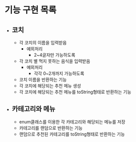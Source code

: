 # 기능 구현 목록

- ## 코치
  - 각 코치의 이름을 입력받음
    - 예외처리
      - 2~4글자만 가능하도록
  - 각 코치 별 먹지 못하는 음식을 입력받음
    - 예외처리
      - 각각 0~2개까지 가능하도록
  - 코치 이름을 반환하는 기능
  - 각 코치에 해당되는 추천 메뉴 생성
  - 각 코치에 해당되는 추천 메뉴를 toString형태로 반환하는 기능

- ## 카테고리와 메뉴
  - enum클래스를 이용한 각 카테고리와 해당되는 메뉴를 저장
  - 카테고리를 랜덤으로 반환하는 기능
  - 랜덤으로 추천된 카테고리를 toString형태로 반환하는 기능
